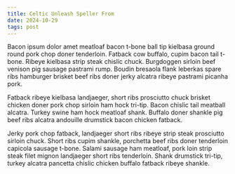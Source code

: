 ```yaml
---
title: Celtic Unleash Speller From
date: 2024-10-29
tags: post
---
```


Bacon ipsum dolor amet meatloaf bacon t-bone ball tip kielbasa ground round pork chop doner tenderloin.  Fatback cow buffalo, cupim bacon tail t-bone.  Ribeye kielbasa strip steak chislic chuck.  Burgdoggen sirloin beef venison pig sausage pastrami rump.  Boudin bresaola flank leberkas spare ribs hamburger brisket beef ribs doner jerky alcatra ribeye pastrami picanha pork.

Fatback ribeye kielbasa landjaeger, short ribs prosciutto chuck brisket chicken doner pork chop sirloin ham hock tri-tip.  Bacon chislic tail meatball alcatra.  Turkey swine ham hock meatloaf shank.  Buffalo doner shankle pig beef ribs alcatra andouille drumstick bacon chicken fatback.

Jerky pork chop fatback, landjaeger short ribs ribeye strip steak prosciutto sirloin chuck.  Short ribs cupim shankle, porchetta beef ribs doner tenderloin capicola sausage t-bone.  Salami sausage ham meatloaf, pork loin strip steak filet mignon landjaeger short ribs tenderloin.  Shank drumstick tri-tip, turkey alcatra pancetta chislic chicken buffalo fatback ribeye shankle.